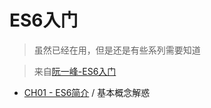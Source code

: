 # ES6入门
> 虽然已经在用，但是还是有些系列需要知道

> 来自[阮一峰-ES6入门](http://es6.ruanyifeng.com/#docs/let)

* [CH01 - ES6简介]() / 基本概念解惑